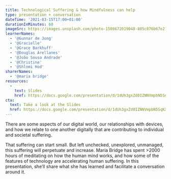 ```yaml
---
title: Technological Suffering & how Mindfulness can help
type: presentation + conversation
dateTime: '2021-03-15T17:00+01:00'
durationInMinutes: 60
imageSrc: https://images.unsplash.com/photo-1508672019048-805c876b67e2?ixid=MXwxMjA3fDB8MHxwaG90by1wYWdlfHx8fGVufDB8fHw%3D&ixlib=rb-1.2.1&auto=format&fit=crop&w=1993&q=80
learnerNames:
  - '@Gunnar de Jong'
  - '@Gracielle'
  - '@Grace Barkhuff'
  - '@Douglas Arellanes'
  - '@João Sousa Andrade'
  - '@Christine'
  - '@Shlomi Hod'
sharerNames: 
  - '@maria bridge'
resources:
  -
    text: Slides
    href: https://docs.google.com/presentation/d/1dUh3gxZd0IZNNVmpbN5SqKXoVM4ZfKegnK0TpdG7o3Q/edit#slide=id.gc247f6a193_1_0
cta:
  text: Take a look at the Slides
  href: https://docs.google.com/presentation/d/1dUh3gxZd0IZNNVmpbN5SqKXoVM4ZfKegnK0TpdG7o3Q/edit#slide=id.gc247f6a193_1_0
---
```

There are some aspects of our digital world, our relationships with devices, and how we relate to one another digitally that are contributing to individual and societal suffering.
<!--more-->
That suffering can start small. But left unchecked, unexplored, unmanaged, this suffering will perpetuate and increase.
Maria Bridge has spent >2000 hours of meditating on how the human mind works, and how some of the features of technology are accelerating human suffering. In this presentation, she’ll share what she has learned and facilitate a conversation around it.

<div class="typeform-widget" data-url="https://form.typeform.com/to/OduJaAcj?typeform-medium=embed-snippet" data-transparency="100" data-hide-headers="true" data-hide-footer="true" style="width: 100%; height: 500px;"></div> <script> (function() { var qs,js,q,s,d=document, gi=d.getElementById, ce=d.createElement, gt=d.getElementsByTagName, id="typef_orm", b="https://embed.typeform.com/"; if(!gi.call(d,id)) { js=ce.call(d,"script"); js.id=id; js.src=b+"embed.js"; q=gt.call(d,"script")[0]; q.parentNode.insertBefore(js,q) } })() </script>
